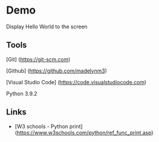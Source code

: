 # Demo

Display Hello World to the screen

## Tools

[Git] (https://git-scm.com)

[Github] (https://github.com/madelynm3)

[Visual Studio Code] (https://code.visualstudiocode.com)


Python 3.9.2

## Links

- [W3 schools - Python print] (https://www.w3schools.com/python/ref_func_print.asp)